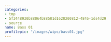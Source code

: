```yaml
---
categories:
- tmp
- 5f3448930b88064b88501d1620200812-4846-1ds4d29
- source
name: Bass 01
profilepic: "/images/wips/bass01.jpg"
---
```



